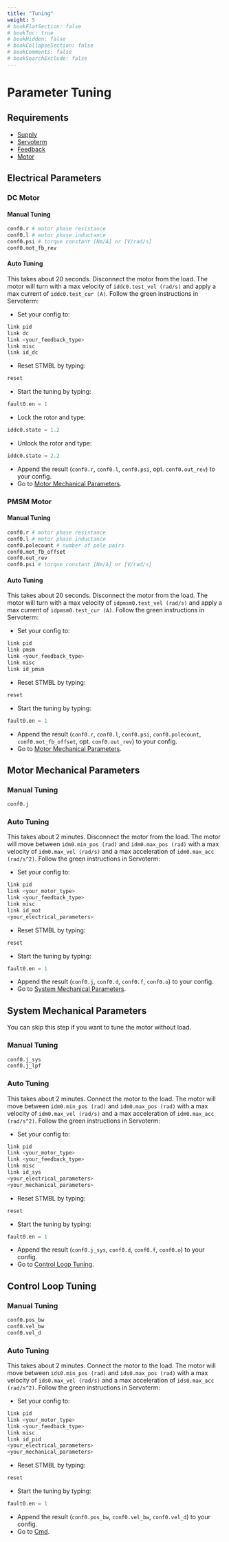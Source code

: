 ```yaml
---
title: "Tuning"
weight: 5
# bookFlatSection: false
# bookToc: true
# bookHidden: false
# bookCollapseSection: false
# bookComments: false
# bookSearchExclude: false
---
```


# Parameter Tuning

## Requirements

* [Supply](/docs/supply.md)
* [Servoterm](/docs/getting_started/servoterm.md)
* [Feedback](/docs/getting_started/feedback.md)
* [Motor](/docs/getting_started/motor.md)

## Electrical Parameters

### DC Motor

#### Manual Tuning

```python
conf0.r # motor phase resistance
conf0.l # motor phase inductance
conf0.psi # torque constant [Nm/A] or [V/rad/s]
conf0.mot_fb_rev
```

#### Auto Tuning

This takes about 20 seconds. Disconnect the motor from the load. The motor will turn with a max velocity of `iddc0.test_vel (rad/s)` and apply a max current of `iddc0.test_cur (A)`. Follow the green instructions in Servoterm:

- Set your config to:

```python
link pid
link dc
link <your_feedback_type>
link misc
link id_dc
```

- Reset STMBL by typing:

```python
reset
```

- Start the tuning by typing:

```python
fault0.en = 1
```

- Lock the rotor and type:

```python
iddc0.state = 1.2
```

- Unlock the rotor and type:

```python
iddc0.state = 2.2
```

- Append the result (`conf0.r`, `conf0.l`, `conf0.psi`, opt. `conf0.out_rev`) to your config.
- Go to [Motor Mechanical Parameters](#motor-mechanical-parameters).

### PMSM Motor

#### Manual Tuning

```python
conf0.r # motor phase resistance
conf0.l # motor phase inductance
conf0.polecount # number of pole pairs
conf0.mot_fb_offset
conf0.out_rev
conf0.psi # torque constant [Nm/A] or [V/rad/s]
```

#### Auto Tuning

This takes about 20 seconds. Disconnect the motor from the load. The motor will turn with a max velocity of `idpmsm0.test_vel (rad/s)` and apply a max current of `idpmsm0.test_cur (A)`. Follow the green instructions in Servoterm:

- Set your config to:

```python
link pid
link pmsm
link <your_feedback_type>
link misc
link id_pmsm
```

- Reset STMBL by typing:

```python
reset
```

- Start the tuning by typing:

```python
fault0.en = 1
```

- Append the result (`conf0.r`, `conf0.l`, `conf0.psi`, `conf0.polecount`, `conf0.mot_fb_offset`, opt. `conf0.out_rev`) to your config.
- Go to [Motor Mechanical Parameters](#motor-mechanical-parameters).

## Motor Mechanical Parameters

### Manual Tuning

```python
conf0.j
```

### Auto Tuning

This takes about 2 minutes. Disconnect the motor from the load. The motor will move between `idm0.min_pos (rad)` and `idm0.max_pos (rad)` with a max velocity of `idm0.max_vel (rad/s)` and a max acceleration of `idm0.max_acc (rad/s^2)`. Follow the green instructions in Servoterm:

- Set your config to:

```python
link pid
link <your_motor_type>
link <your_feedback_type>
link misc
link id_mot
<your_electrical_parameters>
```

- Reset STMBL by typing:

```python
reset
```

- Start the tuning by typing:

```python
fault0.en = 1
```

- Append the result (`conf0.j`, `conf0.d`, `conf0.f`, `conf0.o`) to your config.
- Go to [System Mechanical Parameters](#system-mechanical-parameters).

## System Mechanical Parameters

You can skip this step if you want to tune the motor without load.

### Manual Tuning

```python
conf0.j_sys
conf0.j_lpf
```

### Auto Tuning

This takes about 2 minutes. Connect the motor to the load. The motor will move between `idm0.min_pos (rad)` and `idm0.max_pos (rad)` with a max velocity of `idm0.max_vel (rad/s)` and a max acceleration of `idm0.max_acc (rad/s^2)`. Follow the green instructions in Servoterm:

- Set your config to:

```python
link pid
link <your_motor_type>
link <your_feedback_type>
link misc
link id_sys
<your_electrical_parameters>
<your_mechanical_parameters>
```

- Reset STMBL by typing:

```python
reset
```

- Start the tuning by typing:

```python
fault0.en = 1
```

- Append the result (`conf0.j_sys`, `conf0.d`, `conf0.f`, `conf0.o`) to your config.
- Go to [Control Loop Tuning](#control-loop-tuning).

## Control Loop Tuning

### Manual Tuning

```python
conf0.pos_bw
conf0.vel_bw
conf0.vel_d
```

### Auto Tuning

This takes about 2 minutes. Connect the motor to the load. The motor will move between `ids0.min_pos (rad)` and `ids0.max_pos (rad)` with a max velocity of `ids0.max_vel (rad/s)` and a max acceleration of `ids0.max_acc (rad/s^2)`. Follow the green instructions in Servoterm:

- Set your config to:

```python
link pid
link <your_motor_type>
link <your_feedback_type>
link misc
link id_pid
<your_electrical_parameters>
<your_mechanical_parameters>
```

- Reset STMBL by typing:

```python
reset
```

- Start the tuning by typing:

```python
fault0.en = 1
```

- Append the result (`conf0.pos_bw`, `conf0.vel_bw`, `conf0.vel_d`) to your config.
- Go to [Cmd](/docs/getting_started/cmd.md).